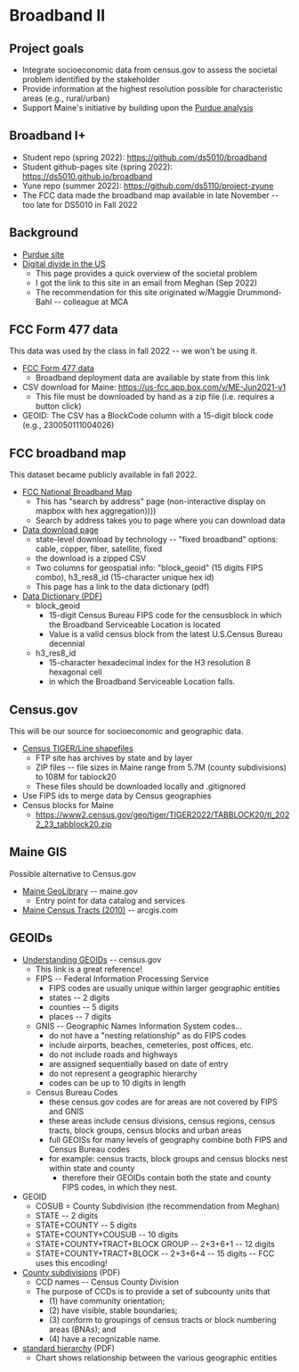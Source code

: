 # Broadband II

## Project goals

* Integrate socioeconomic data from census.gov to assess the societal problem identified by the stakeholder
* Provide information at the highest resolution possible for characteristic areas (e.g., rural/urban)
* Support Maine's initiative by building upon the [Purdue analysis](https://www.benton.org/source/purdue-university)

## Broadband I+

* Student repo (spring 2022): https://github.com/ds5010/broadband
* Student github-pages site (spring 2022): https://ds5010.github.io/broadband
* Yune repo (summer 2022): https://github.com/ds5110/project-zyune
* The FCC data made the broadband map available in late November -- too late for DS5010 in Fall 2022

## Background

* [Purdue site](https://www.benton.org/source/purdue-university)
* [Digital divide in the US](https://www.benton.org/headlines/digital-divide-us)
  * This page provides a quick overview of the societal problem
  * I got the link to this site in an email from Meghan (Sep 2022)
  * The recommendation for this site originated w/Maggie Drummond-Bahl -- colleague at MCA

## FCC Form 477 data

This data was used by the class in fall 2022 -- we won't be using it.

* [FCC Form 477 data](https://www.fcc.gov/general/broadband-deployment-data-fcc-form-477)
  * Broadband deployment data are available by state from this link
* CSV download for Maine: https://us-fcc.app.box.com/v/ME-Jun2021-v1
  * This file must be downloaded by hand as a zip file (i.e. requires a button click)
* GEOID: The CSV has a BlockCode column with a 15-digit block code (e.g., 230050111004026) 

## FCC broadband map

This dataset became publicly available in fall 2022.

* [FCC National Broadband Map](https://broadbandmap.fcc.gov/home)
  * This has "search by address" page (non-interactive display on mapbox with hex aggregation))))
  * Search by address takes you to page where you can download data
* [Data download page](https://broadbandmap.fcc.gov/data-download/nationwide-data)
  * state-level download by technology -- "fixed broadband" options: cable, copper, fiber, satellite, fixed
  * the download is a zipped CSV
  * Two columns for geospatial info: "block_geoid" (15 digits FIPS combo), h3_res8_id (15-character unique hex id)
  * This page has a link to the data dictionary (pdf)
* [Data Dictionary (PDF)](https://us-fcc.app.box.com/v/bdc-data-downloads-output)
  * block_geoid
    * 15-digit Census Bureau FIPS code for the censusblock in which the Broadband Serviceable Location is located
    * Value is a valid census block from the latest U.S.Census Bureau decennial
  * h3_res8_id
    * 15-character hexadecimal index for the H3 resolution 8 hexagonal cell
    * in which the Broadband Serviceable Location falls.

## Census.gov

This will be our source for socioeconomic and geographic data.

* [Census TIGER/Line shapefiles](https://www.census.gov/geographies/mapping-files/time-series/geo/tiger-line-file.html)
  * FTP site has archives by state and by layer
  * ZIP files -- file sizes in Maine range from 5.7M (county subdivisions) to 108M for tablock20
  * These files should be downloaded locally and .gitignored
* Use FIPS ids to merge data by Census geographies 
* Census blocks for Maine
  * https://www2.census.gov/geo/tiger/TIGER2022/TABBLOCK20/tl_2022_23_tabblock20.zip

## Maine GIS

Possible alternative to Census.gov

* [Maine GeoLibrary](https://www.maine.gov/geolib/) -- maine.gov
  * Entry point for data catalog and services
* [Maine Census Tracts (2010)](https://maine.hub.arcgis.com/datasets/e7a7e490a9bf4bc08c7507f7aabe0f8a) -- arcgis.com

## GEOIDs

* [Understanding GEOIDs](https://www.census.gov/programs-surveys/geography/guidance/geo-identifiers.html) -- census.gov
  * This link is a great reference!
  * FIPS -- Federal Information Processing Service
    * FIPS codes are usually unique within larger geographic entities
    * states -- 2 digits
    * counties -- 5 digits
    * places -- 7 digits
  * GNIS -- Geographic Names Information System codes...
    * do not have a "nesting relationship" as do FIPS codes
    * include airports, beaches, cemeteries, post offices, etc.
    * do not include roads and highways
    * are assigned sequentially based on date of entry
    * do not represent a geographic hierarchy
    * codes can be up to 10 digits in length
  * Census Bureau Codes
    * these census.gov codes are for areas are not covered by FIPS and GNIS
    * these areas include census divisions, census regions, census tracts, block groups, census blocks and urban areas
    * full GEOISs for many levels of geography combine both FIPS and Census Bureau codes
    * for example: census tracts, block groups and census blocks nest within state and county
      * therefore their GEOIDs contain both the state and county FIPS codes, in which they nest.
* GEOID
  * COSUB = County Subdivision (the recommendation from Meghan)
  * STATE -- 2 digits
  * STATE+COUNTY -- 5 digits
  * STATE+COUNTY+COUSUB -- 10 digits
  * STATE+COUNTY+TRACT+BLOCK GROUP -- 2+3+6+1 -- 12 digits
  * STATE+COUNTY+TRACT+BLOCK -- 2+3+6+4 -- 15 digits -- FCC uses this encoding!
* [County subdivisions](https://www2.census.gov/geo/pdfs/reference/GARM/Ch8GARM.pdf) (PDF)
  * CCD names -- Census County Division
  * The purpose of CCDs is to provide a set of subcounty units that
    * (1) have community orientation; 
    * (2) have visible, stable boundaries; 
    * (3) conform to groupings of census tracts or block numbering areas (BNAs); and 
    * (4) have a recognizable name.
* [standard hierarchy](https://www2.census.gov/geo/pdfs/reference/geodiagram.pdf) (PDF)
  * Chart shows relationship between the various geographic entities
